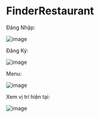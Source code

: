 # FinderRestaurant
Đăng Nhập:

![image](https://github.com/taolathien69/FinderRestaurant/assets/113418484/414a2de0-f009-4a50-af99-f202580c52e3)

Đăng Ký:

![image](https://github.com/taolathien69/FinderRestaurant/assets/113418484/ea24fbb2-d47c-4d52-b017-18189dc7039d)

Menu:

![image](https://github.com/taolathien69/FinderRestaurant/assets/113418484/09a59ba3-fcea-49b8-aaf1-96a879141d31)

Xem vị trí hiện tại:

![image](https://github.com/taolathien69/FinderRestaurant/assets/113418484/83e795a9-3956-4bf7-8f02-7410121ce234)

